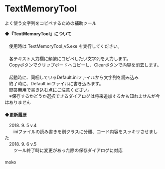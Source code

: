# TextMemoryTool
よく使う文字列をコピペするための補助ツール

**◆『TextMemoryTool』について**  
　  
　使用時は TextMemoryTool_v5.exe を実行してください。  
　  
　各テキスト入力欄に頻繁にコピペしたい文字列を入力します。  
　Copyボタンでクリップボードへコピーし、Clearボタンで内容を消去します。  
　  
　起動時に、同梱しているDefault.iniファイルから文字列を読み込み  
　終了時に、Default.iniファイルに書き込みます。  
　問答無用で書き込む点にご注意ください。  
　※保存するかどうか選択できるダイアログは将来追加するかも知れませんが今はありません  
　  
**◆更新履歴**  

　2018. 9. 5 v.4  
　　iniファイルの読み書きを別クラスに分離、コード内容をスッキリさせました  
　2018. 9. 6 v.5  
　　ツール終了時に変更があった際の保存ダイアログに対応  
　  
moko

